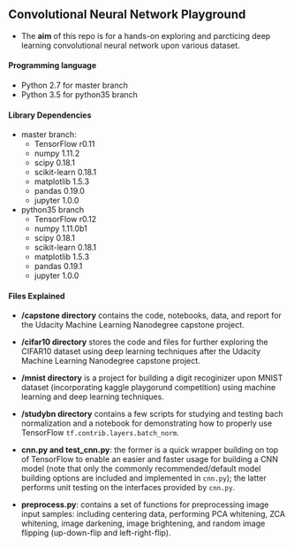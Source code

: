 ## Convolutional Neural Network Playground 

- The **aim** of this repo is for a hands-on exploring and parcticing deep learning convolutional neural network upon various dataset. 

#### Programming language
- Python 2.7 for master branch
- Python 3.5 for python35 branch

#### Library Dependencies
- master branch: 
	- TensorFlow r0.11
	- numpy 1.11.2
	- scipy 0.18.1
	- scikit-learn 0.18.1
	- matplotlib 1.5.3
	- pandas 0.19.0
	- jupyter 1.0.0
- python35 branch
	- TensorFlow r0.12
	- numpy 1.11.0b1
	- scipy 0.18.1
	- scikit-learn 0.18.1
	- matplotlib 1.5.3
	- pandas 0.19.1
	- jupyter 1.0.0

#### Files Explained
- **/capstone directory** contains the code, notebooks, data, and report for the Udacity Machine Learning Nanodegree capstone project.

- **/cifar10 directory** stores the code and files for further exploring the CIFAR10 dataset using deep learning techniques after the Udacity Machine Learning Nanodegree capstone project.

- **/mnist directory** is a project for building a digit recoginizer upon MNIST dataset (incorporating kaggle playgorund competition) using machine learning and deep learning techniques.

- **/studybn directory** contains a few scripts for studying and testing bach normalization and a notebook for demonstrating how to properly use TensorFlow `tf.contrib.layers.batch_norm`. 

- **cnn.py and test_cnn.py**: the former is a quick wrapper building on top of TensorFlow to enable an easier and faster usage for building a CNN model (note that only the commonly recommended/default model building options are included and implemented in `cnn.py`); the latter performs unit testing on the interfaces provided by `cnn.py`.

- **preprocess.py**: contains a set of functions for preprocessing image input samples: including centering data, performing PCA whitening, ZCA whitening, image darkening, image brightening, and random image flipping (up-down-flip and left-right-flip).
